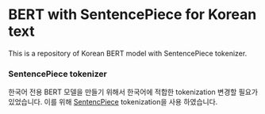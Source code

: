 # BERT with SentencePiece for Korean text
This is a repository of Korean BERT model with SentencePiece tokenizer.

### SentencePiece tokenizer
한국어 전용 BERT 모델을 만들기 위해서 한국어에 적합한 tokenization 변경할 필요가 있었습니다. 이를 위해 [SentencPiece](https://github.com/google/sentencepiece) tokenization을 사용 하였습니다.
